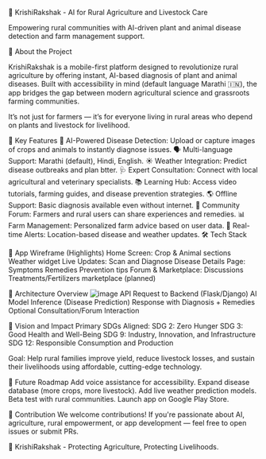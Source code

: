🌾 KrishiRakshak - AI for Rural Agriculture and Livestock Care

Empowering rural communities with AI-driven plant and animal disease detection and farm management support.

🚀 About the Project

KrishiRakshak is a mobile-first platform designed to revolutionize rural agriculture by offering instant, AI-based diagnosis of plant and animal diseases.
Built with accessibility in mind (default language Marathi 🇮🇳), the app bridges the gap between modern agricultural science and grassroots farming communities.

It’s not just for farmers — it’s for everyone living in rural areas who depend on plants and livestock for livelihood.

🎯 Key Features
🌱 AI-Powered Disease Detection: Upload or capture images of crops and animals to instantly diagnose issues.
🗣️ Multi-language Support: Marathi (default), Hindi, English.
☀️ Weather Integration: Predict disease outbreaks and plan btter.
🩺 Expert Consultation: Connect with local agricultural and veterinary specialists.
📚 Learning Hub: Access video tutorials, farming guides, and disease prevention strategies.
🌎 Offline Support: Basic diagnosis available even without internet.
🔄 Community Forum: Farmers and rural users can share experiences and remedies.
📊 Farm Management: Personalized farm advice based on user data.
🔔 Real-time Alerts: Location-based disease and weather updates.
🛠️ Tech Stack


📲 App Wireframe (Highlights)
Home Screen:
    Crop & Animal sections
    Weather widget
    Live Updates: Scan and Diagnose
Disease Details Page:
    Symptoms
    Remedies
    Prevention tips
Forum & Marketplace:
    Discussions
    Treatments/Fertilizers marketplace (planned)

🧩 Architecture Overview
![image](https://github.com/user-attachments/assets/2c49d630-cf21-44df-b304-d869ff1232e9)
API Request to Backend (Flask/Django)
AI Model Inference (Disease Prediction)
Response with Diagnosis + Remedies
Optional Consultation/Forum Interaction

🎯 Vision and Impact
Primary SDGs Aligned:
    SDG 2: Zero Hunger
    SDG 3: Good Health and Well-Being
    SDG 9: Industry, Innovation, and Infrastructure
    SDG 12: Responsible Consumption and Production

Goal:
Help rural families improve yield, reduce livestock losses, and sustain their livelihoods using affordable, cutting-edge technology.


🧠 Future Roadmap
Add voice assistance for accessibility.
Expand disease database (more crops, more livestock).
Add live weather prediction models.
Beta test with rural communities.
Launch app on Google Play Store.

🤝 Contribution
We welcome contributions!
If you're passionate about AI, agriculture, rural empowerment, or app development — feel free to open issues or submit PRs.

🚜 KrishiRakshak - Protecting Agriculture, Protecting Livelihoods.
